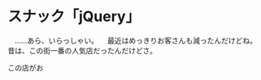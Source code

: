# スナック「jQuery」

　……あら、いらっしゃい。
　最近はめっきりお客さんも減ったんだけどね。昔は、この街一番の人気店だったんだけどさ。

この店がお
<!--stackedit_data:
eyJoaXN0b3J5IjpbLTk5NzM4Mjg2MV19
-->